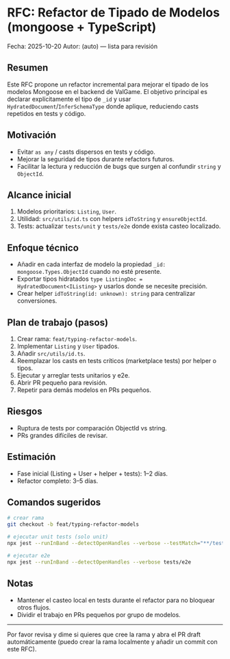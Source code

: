 # RFC: Refactor de Tipado de Modelos (mongoose + TypeScript)

Fecha: 2025-10-20
Autor: (auto) — lista para revisión

## Resumen

Este RFC propone un refactor incremental para mejorar el tipado de los modelos Mongoose en el backend de ValGame. El objetivo principal es declarar explícitamente el tipo de `_id` y usar `HydratedDocument`/`InferSchemaType` donde aplique, reduciendo casts repetidos en tests y código.

## Motivación

- Evitar `as any` / casts dispersos en tests y código.
- Mejorar la seguridad de tipos durante refactors futuros.
- Facilitar la lectura y reducción de bugs que surgen al confundir `string` y `ObjectId`.

## Alcance inicial

1. Modelos prioritarios: `Listing`, `User`.
2. Utilidad: `src/utils/id.ts` con helpers `idToString` y `ensureObjectId`.
3. Tests: actualizar `tests/unit` y `tests/e2e` donde exista casteo localizado.

## Enfoque técnico

- Añadir en cada interfaz de modelo la propiedad `_id: mongoose.Types.ObjectId` cuando no esté presente.
- Exportar tipos hidratados `type ListingDoc = HydratedDocument<IListing>` y usarlos donde se necesite precisión.
- Crear helper `idToString(id: unknown): string` para centralizar conversiones.

## Plan de trabajo (pasos)

1. Crear rama: `feat/typing-refactor-models`.
2. Implementar `Listing` y `User` tipados.
3. Añadir `src/utils/id.ts`.
4. Reemplazar los casts en tests críticos (marketplace tests) por helper o tipos.
5. Ejecutar y arreglar tests unitarios y e2e.
6. Abrir PR pequeño para revisión.
7. Repetir para demás modelos en PRs pequeños.

## Riesgos

- Ruptura de tests por comparación ObjectId vs string.
- PRs grandes difíciles de revisar.

## Estimación

- Fase inicial (Listing + User + helper + tests): 1–2 días.
- Refactor completo: 3–5 días.

## Comandos sugeridos

```bash
# crear rama
git checkout -b feat/typing-refactor-models

# ejecutar unit tests (solo unit)
npx jest --runInBand --detectOpenHandles --verbose --testMatch="**/tests/unit/**/*.test.ts"

# ejecutar e2e
npx jest --runInBand --detectOpenHandles --verbose tests/e2e
```

## Notas
- Mantener el casteo local en tests durante el refactor para no bloquear otros flujos.
- Dividir el trabajo en PRs pequeños por grupo de modelos.

---

Por favor revisa y dime si quieres que cree la rama y abra el PR draft automáticamente (puedo crear la rama localmente y añadir un commit con este RFC).